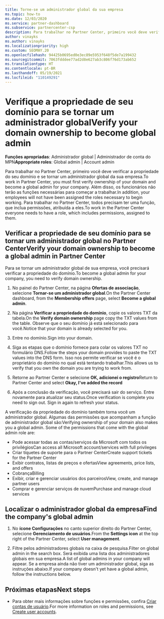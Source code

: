 ```yaml
---
title: Torne-se um administrador global da sua empresa
ms.topic: how-to
ms.date: 12/03/2020
ms.service: partner-dashboard
ms.subservice: partnercenter-csp
description: Para trabalhar no Partner Center, primeiro você deve verificar a propriedade do seu domínio. Saiba como fazer isso e como se tornar um administrador global que pode adicionar usuários.
author: vinayks
ms.author: vinayks
ms.localizationpriority: high
ms.custom: SEOMAY.20
ms.openlocfilehash: 94425b0695ed0e3ec89e5953f648f5de7a199432
ms.sourcegitcommit: 7063fdddee77ad2d8e627ab3c806f76d173ab652
ms.translationtype: HT
ms.contentlocale: pt-BR
ms.lasthandoff: 05/19/2021
ms.locfileid: "110149291"
---
```

# <a name="verify-your-domain-ownership-to-become-global-admin"></a><span data-ttu-id="f955a-104">Verifique a propriedade de seu domínio para se tornar um administrador global</span><span class="sxs-lookup"><span data-stu-id="f955a-104">Verify your domain ownership to become global admin</span></span> 


<span data-ttu-id="f955a-105">**Funções apropriadas**: Administrador global | Administrador de conta do MPN</span><span class="sxs-lookup"><span data-stu-id="f955a-105">**Appropriate roles**: Global admin | Account admin</span></span>

<span data-ttu-id="f955a-106">Para trabalhar no Partner Center, primeiro você deve verificar a propriedade do seu domínio e se tornar um administrador global da sua empresa.</span><span class="sxs-lookup"><span data-stu-id="f955a-106">To work in Partner Center, you must first verify ownership of your domain and become a global admin for your company.</span></span> <span data-ttu-id="f955a-107">Além disso, os funcionários não terão as funções necessárias para começar a trabalhar.</span><span class="sxs-lookup"><span data-stu-id="f955a-107">In addition, your employees will not have been assigned the roles necessary to begin working.</span></span>  <span data-ttu-id="f955a-108">Para trabalhar no Partner Center, todos precisam ter uma função, que inclua permissões, atribuída a eles.</span><span class="sxs-lookup"><span data-stu-id="f955a-108">To work in the Partner Center everyone needs to have a role, which includes permissions, assigned to them.</span></span>  

## <a name="verify-your-domain-ownership-to-become-a-global-admin-in-partner-center"></a><span data-ttu-id="f955a-109">Verificar a propriedade de seu domínio para se tornar um administrador global no Partner Center</span><span class="sxs-lookup"><span data-stu-id="f955a-109">Verify your domain ownership to become a global admin in Partner Center</span></span>

<span data-ttu-id="f955a-110">Para se tornar um administrador global de sua empresa, você precisará verificar a propriedade do domínio.</span><span class="sxs-lookup"><span data-stu-id="f955a-110">To become a global admin for your company, you need to verify domain ownership.</span></span>

1. <span data-ttu-id="f955a-111">No painel do Partner Center, na página **Ofertas de associação**, selecione **Tornar-se um administrador global**.</span><span class="sxs-lookup"><span data-stu-id="f955a-111">On the Partner Center dashboard, from the **Membership offers** page, select **Become a global admin**.</span></span> 

2. <span data-ttu-id="f955a-112">Na página **Verificar a propriedade do domínio**, copie os valores TXT da tabela.</span><span class="sxs-lookup"><span data-stu-id="f955a-112">On the **Verify domain ownership** page copy the TXT values from the table.</span></span> <span data-ttu-id="f955a-113">Observe que o seu domínio já está selecionado para você.</span><span class="sxs-lookup"><span data-stu-id="f955a-113">Notice that your domain is already selected for you.</span></span>

3. <span data-ttu-id="f955a-114">Entre no domínio.</span><span class="sxs-lookup"><span data-stu-id="f955a-114">Sign into your domain.</span></span> 

4. <span data-ttu-id="f955a-115">Siga as etapas que o domínio fornece para colar os valores TXT no formulário DNS.</span><span class="sxs-lookup"><span data-stu-id="f955a-115">Follow the steps your domain provides to paste the TXT values into the DNS form.</span></span>  <span data-ttu-id="f955a-116">Isso nos permite verificar se você é o proprietário do domínio no qual está tentando trabalhar.</span><span class="sxs-lookup"><span data-stu-id="f955a-116">This allows us to verify that you own the domain you are trying to work from.</span></span>

5. <span data-ttu-id="f955a-117">Retorne ao Partner Center e selecione **OK, adicionei o registro**</span><span class="sxs-lookup"><span data-stu-id="f955a-117">Return to Partner Center and select **Okay, I've added the record**</span></span>

6. <span data-ttu-id="f955a-118">Após a conclusão da verificação, você precisará sair do serviço. Entre novamente para atualizar seu status.</span><span class="sxs-lookup"><span data-stu-id="f955a-118">Once verification is complete you need to sign out. Sign in again to refresh your status.</span></span> 

<span data-ttu-id="f955a-119">A verificação da propriedade do domínio também torna você um administrador global. Algumas das permissões que acompanham a função de administrador global são:</span><span class="sxs-lookup"><span data-stu-id="f955a-119">Verifying ownership of your domain also makes you a global admin. Some of the permissions that come with the global admin role are:</span></span>

- <span data-ttu-id="f955a-120">Pode acessar todas as contas/serviços da Microsoft com todos os privilégios</span><span class="sxs-lookup"><span data-stu-id="f955a-120">Can access all Microsoft account/services with full privileges</span></span> 
- <span data-ttu-id="f955a-121">Criar tíquetes de suporte para o Partner Center</span><span class="sxs-lookup"><span data-stu-id="f955a-121">Create support tickets for the Partner Center</span></span>
- <span data-ttu-id="f955a-122">Exibir contratos, listas de preços e ofertas</span><span class="sxs-lookup"><span data-stu-id="f955a-122">View agreements, price lists, and offers</span></span>
- <span data-ttu-id="f955a-123">Cobrança</span><span class="sxs-lookup"><span data-stu-id="f955a-123">Billing</span></span>
- <span data-ttu-id="f955a-124">Exibir, criar e gerenciar usuários dos parceiros</span><span class="sxs-lookup"><span data-stu-id="f955a-124">View, create, and manage partner users</span></span>
- <span data-ttu-id="f955a-125">Comprar e gerenciar serviços de nuvem</span><span class="sxs-lookup"><span data-stu-id="f955a-125">Purchase and manage cloud services</span></span>

## <a name="find-the-companys-global-admin"></a><span data-ttu-id="f955a-126">Localizar o administrador global da empresa</span><span class="sxs-lookup"><span data-stu-id="f955a-126">Find the company's global admin</span></span>

1. <span data-ttu-id="f955a-127">No **ícone Configurações** no canto superior direito do Partner Center, selecione **Gerenciamento de usuários**.</span><span class="sxs-lookup"><span data-stu-id="f955a-127">From the **Settings icon** at the top right of the Partner Center, select **User management**.</span></span>

1. <span data-ttu-id="f955a-128">Filtre pelos administradores globais na caixa de pesquisa.</span><span class="sxs-lookup"><span data-stu-id="f955a-128">Filter on global admin in the search box.</span></span> <span data-ttu-id="f955a-129">Será exibida uma lista dos administradores globais em sua empresa.</span><span class="sxs-lookup"><span data-stu-id="f955a-129">A list of global admins in your company will appear.</span></span> <span data-ttu-id="f955a-130">Se a empresa ainda não tiver um administrador global, siga as instruções abaixo.</span><span class="sxs-lookup"><span data-stu-id="f955a-130">If your company doesn't yet have a global admin, follow the instructions below.</span></span>

## <a name="next-steps"></a><span data-ttu-id="f955a-131">Próximas etapas</span><span class="sxs-lookup"><span data-stu-id="f955a-131">Next steps</span></span>

- <span data-ttu-id="f955a-132">Para obter mais informações sobre funções e permissões, confira [Criar contas de usuário](create-user-accounts-and-set-permissions.md).</span><span class="sxs-lookup"><span data-stu-id="f955a-132">For more information on roles and permissions, see [Create user accounts](create-user-accounts-and-set-permissions.md).</span></span> 